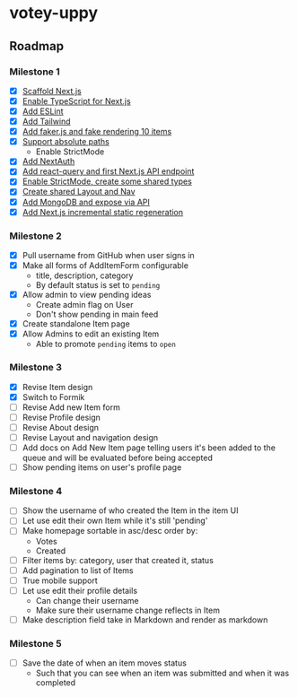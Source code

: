 # votey-uppy

## Roadmap

### Milestone 1

- [x] [Scaffold Next.js](https://github.com/hswolff/votey-uppy/commit/503c03fbe02d8859bdc744435bd276f37eff0d29)
- [x] [Enable TypeScript for Next.js](https://github.com/hswolff/votey-uppy/commit/5caa9c17aac8efebbf6b809c1d0b53c958a85c04)
- [x] [Add ESLint](https://github.com/hswolff/votey-uppy/commit/405c41e32ada10431a99a0e4311c339c6208eef4)
- [x] [Add Tailwind](https://github.com/hswolff/votey-uppy/commit/9575635027875c90f95c619cdf1c900b8b5eb270)
- [x] [Add faker.js and fake rendering 10 items](https://github.com/hswolff/votey-uppy/commit/962044464ebe45eb2ec8ff50e0473bff7763bc3b)
- [x] [Support absolute paths](https://github.com/hswolff/votey-uppy/commit/a8921dd352152d9550c21ccbe02b55a4b929b42f)
  - Enable StrictMode
- [x] [Add NextAuth](https://github.com/hswolff/votey-uppy/commit/41186b196901649e9e9ce58dd1282b4504a8e3bb)
- [x] [Add react-query and first Next.js API endpoint](https://github.com/hswolff/votey-uppy/commit/58c542bc5e06649de1df8133c683f6b09291155c)
- [x] [Enable StrictMode, create some shared types](https://github.com/hswolff/votey-uppy/commit/9a23348f02731dfe42f4e5966a7fed5e5b1b90cb)
- [x] [Create shared Layout and Nav](https://github.com/hswolff/votey-uppy/commit/46cff213d26ae66fb819805d6a436d24e9447f91)
- [x] [Add MongoDB and expose via API](https://github.com/hswolff/votey-uppy/commit/4bd46490a27f7d0eed17083c52636b95ac050a92)
- [x] [Add Next.js incremental static regeneration](https://github.com/hswolff/votey-uppy/commit/62c46eda0b6670c4344bb29b8b709b1f362a612d)

### Milestone 2

- [x] Pull username from GitHub when user signs in
- [x] Make all forms of AddItemForm configurable
  - title, description, category
  - By default status is set to `pending`
- [x] Allow admin to view pending ideas
  - Create admin flag on User
  - Don't show pending in main feed
- [x] Create standalone Item page
- [x] Allow Admins to edit an existing Item
  - Able to promote `pending` items to `open`

### Milestone 3

- [x] Revise Item design
- [x] Switch to Formik
- [ ] Revise Add new Item form
- [ ] Revise Profile design
- [ ] Revise About design
- [ ] Revise Layout and navigation design
- [ ] Add docs on Add New Item page telling users it's been added to the queue and will be evaluated before being accepted
- [ ] Show pending items on user's profile page

### Milestone 4

- [ ] Show the username of who created the Item in the item UI
- [ ] Let use edit their own Item while it's still 'pending'
- [ ] Make homepage sortable in asc/desc order by:
  - Votes
  - Created
- [ ] Filter items by: category, user that created it, status
- [ ] Add pagination to list of Items
- [ ] True mobile support
- [ ] Let use edit their profile details
  - Can change their username
  - Make sure their username change reflects in Item
- [ ] Make description field take in Markdown and render as markdown

### Milestone 5

- [ ] Save the date of when an item moves status
  - Such that you can see when an item was submitted and when it was completed
